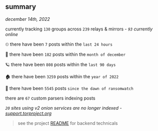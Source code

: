 
## summary
_december 14th, 2022_

currently tracking `130` groups across `239` relays & mirrors - _`93` currently online_

⏲ there have been `7` posts within the `last 24 hours`

🦈 there have been `182` posts within the `month of december`

🪐 there have been `808` posts within the `last 90 days`

🏚 there have been `3259` posts within the `year of 2022`

🦕 there have been `5545` posts `since the dawn of ransomwatch`

there are `67` custom parsers indexing posts

_`20` sites using v2 onion services are no longer indexed - [support.torproject.org](https://support.torproject.org/onionservices/v2-deprecation/)_

> see the project [README](https://github.com/joshhighet/ransomwatch#ransomwatch--) for backend technicals
